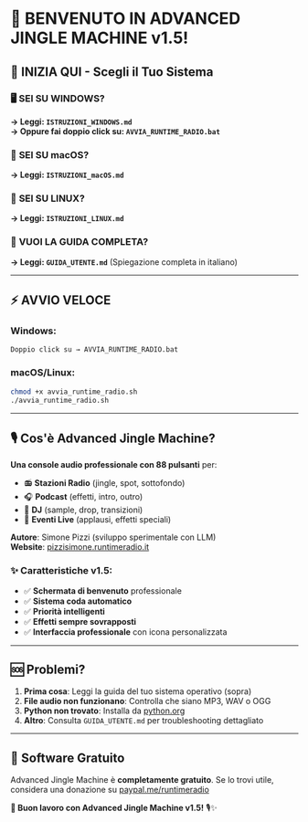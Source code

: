 # 🎉 BENVENUTO IN ADVANCED JINGLE MACHINE v1.5!

## 🎯 INIZIA QUI - Scegli il Tuo Sistema

### 🖥️ **SEI SU WINDOWS?**
**→ Leggi: `ISTRUZIONI_WINDOWS.md`**  
**→ Oppure fai doppio click su: `AVVIA_RUNTIME_RADIO.bat`**

### 🍎 **SEI SU macOS?**  
**→ Leggi: `ISTRUZIONI_macOS.md`**

### 🐧 **SEI SU LINUX?**
**→ Leggi: `ISTRUZIONI_LINUX.md`**

### 📖 **VUOI LA GUIDA COMPLETA?**
**→ Leggi: `GUIDA_UTENTE.md`** (Spiegazione completa in italiano)

---

## ⚡ AVVIO VELOCE

### Windows:
```
Doppio click su → AVVIA_RUNTIME_RADIO.bat
```

### macOS/Linux:
```bash
chmod +x avvia_runtime_radio.sh
./avvia_runtime_radio.sh
```

---

## 🎙️ Cos'è Advanced Jingle Machine?

**Una console audio professionale con 88 pulsanti** per:
- 📻 **Stazioni Radio** (jingle, spot, sottofondo)
- 🎧 **Podcast** (effetti, intro, outro)  
- 🎵 **DJ** (sample, drop, transizioni)
- 🎪 **Eventi Live** (applausi, effetti speciali)

**Autore**: Simone Pizzi (sviluppo sperimentale con LLM)  
**Website**: [pizzisimone.runtimeradio.it](https://pizzisimone.runtimeradio.it)

### ✨ Caratteristiche v1.5:
- ✅ **Schermata di benvenuto** professionale
- ✅ **Sistema coda automatico**
- ✅ **Priorità intelligenti** 
- ✅ **Effetti sempre sovrapposti**
- ✅ **Interfaccia professionale** con icona personalizzata

---

## 🆘 Problemi?

1. **Prima cosa**: Leggi la guida del tuo sistema operativo (sopra)
2. **File audio non funzionano**: Controlla che siano MP3, WAV o OGG
3. **Python non trovato**: Installa da [python.org](https://www.python.org/downloads/)
4. **Altro**: Consulta `GUIDA_UTENTE.md` per troubleshooting dettagliato

---

## 💝 Software Gratuito

Advanced Jingle Machine è **completamente gratuito**. Se lo trovi utile, considera una donazione su [paypal.me/runtimeradio](https://paypal.me/runtimeradio)

**🚀 Buon lavoro con Advanced Jingle Machine v1.5!** 🎙️✨ 